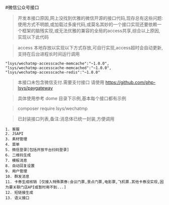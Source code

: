 #微信公众号接口

> 开发本接口原因,网上没找到优雅的微信开源的接口代码,现存总有这些问题:使用方式不明朗,或加载过多废代码,或莫名其妙的一个接口实现还要依赖一个框架的脑残实现,或无法优雅的兼容的全局的access共享,综合以上原因,实现以下此代码

> access 本地存放以实现以下方式存放,可自行实现,access超时会自动更新,支持在后台进程长时间运行调用
	
	"lsys/wechatmp-accesscache-memcache":"~1.0.0",
	"lsys/wechatmp-accesscache-memcached":"~1.0.0",
	"lsys/wechatmp-accesscache-redis":"~1.0.0"

> 本接口未包含微信支付.需要支付接口 请使用 https://github.com/php-lsys/paygateway

> 具体使用参考 dome 目录下示例,基本每个接口都有示例

> composer require lsys/wechatmp

> 已封装接口列表,备注:消息体已统一封装,方便调用

	1. 客服
	2. JSAPI
	3. 素材管理
	4. 菜单
	5. 微信登录[包括开放平台扫码登录]
	6. 二维码生成
	7. 模板消息
	8. 自动回复设置
	9. 用户管理
	10. 群发消息
	11. 卡券生成核销 [仅接入特殊票券:会议门票,景点门票,电影票,飞机票.其他卡券没实现,因为要关联门店API或暂时用不到...]
	12. 短链接生成
	13. 语义接口


